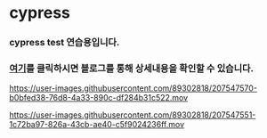 # cypress
### cypress test 연습용입니다.
### [여기](https://rainbowcd.tistory.com/63)를 클릭하시면 블로그를 통해 상세내용을 확인할 수 있습니다.



https://user-images.githubusercontent.com/89302818/207547570-b0bfed38-76d8-4a33-890c-df284b31c522.mov



https://user-images.githubusercontent.com/89302818/207547551-1c72ba97-826a-43cb-ae40-c5f9024236ff.mov

